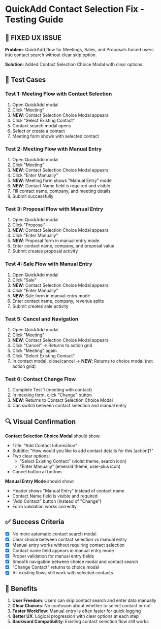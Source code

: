 # QuickAdd Contact Selection Fix - Testing Guide

## 🎯 **FIXED UX ISSUE**

**Problem**: QuickAdd flow for Meetings, Sales, and Proposals forced users into contact search without clear skip option.

**Solution**: Added Contact Selection Choice Modal with clear options.

## 🧪 **Test Cases**

### Test 1: Meeting Flow with Contact Selection
1. Open QuickAdd modal
2. Click "Meeting"
3. **NEW**: Contact Selection Choice Modal appears
4. Click "Select Existing Contact"
5. Contact search modal opens
6. Select or create a contact
7. Meeting form shows with selected contact

### Test 2: Meeting Flow with Manual Entry
1. Open QuickAdd modal
2. Click "Meeting" 
3. **NEW**: Contact Selection Choice Modal appears
4. Click "Enter Manually" 
5. **NEW**: Meeting form shows "Manual Entry" mode
6. **NEW**: Contact Name field is required and visible
7. Fill contact name, company, and meeting details
8. Submit successfully

### Test 3: Proposal Flow with Manual Entry
1. Open QuickAdd modal
2. Click "Proposal"
3. **NEW**: Contact Selection Choice Modal appears
4. Click "Enter Manually"
5. **NEW**: Proposal form in manual entry mode
6. Enter contact name, company, and proposal value
7. Submit creates proposal activity

### Test 4: Sale Flow with Manual Entry
1. Open QuickAdd modal
2. Click "Sale"
3. **NEW**: Contact Selection Choice Modal appears
4. Click "Enter Manually" 
5. **NEW**: Sale form in manual entry mode
6. Enter contact name, company, revenue splits
7. Submit creates sale activity

### Test 5: Cancel and Navigation
1. Open QuickAdd modal
2. Click "Meeting"
3. **NEW**: Contact Selection Choice Modal appears
4. Click "Cancel" → Returns to action grid
5. Click "Meeting" again
6. Click "Select Existing Contact"
7. In contact modal, close/cancel → **NEW**: Returns to choice modal (not action grid)

### Test 6: Contact Change Flow
1. Complete Test 1 (meeting with contact)
2. In meeting form, click "Change" button
3. **NEW**: Returns to Contact Selection Choice Modal
4. Can switch between contact selection and manual entry

## 🔍 **Visual Confirmation**

**Contact Selection Choice Modal** should show:
- Title: "Add Contact Information"  
- Subtitle: "How would you like to add contact details for this [action]?"
- Two clear options:
  - "Select Existing Contact" (violet theme, search icon)
  - "Enter Manually" (emerald theme, user-plus icon)
- Cancel button at bottom

**Manual Entry Mode** should show:
- Header shows "Manual Entry" instead of contact name
- Contact Name field is visible and required
- "Add Contact" button (instead of "Change")
- Form validation works correctly

## ✅ **Success Criteria**

- [x] No more automatic contact search modal
- [x] Clear choice between contact selection vs manual entry
- [x] Manual entry works without requiring contact selection
- [x] Contact name field appears in manual entry mode
- [x] Proper validation for manual entry fields
- [x] Smooth navigation between choice modal and contact search
- [x] "Change Contact" returns to choice modal
- [x] All existing flows still work with selected contacts

## 🚀 **Benefits**

1. **User Freedom**: Users can skip contact search and enter data manually
2. **Clear Choices**: No confusion about whether to select contact or not
3. **Faster Workflow**: Manual entry is often faster for quick logging
4. **Better UX**: Logical progression with clear options at each step
5. **Backward Compatibility**: Existing contact selection flow still works